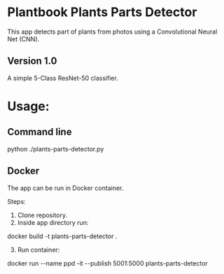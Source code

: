# Plantbook Plants Parts Detector 
This app detects part of plants from photos using a Convolutional Neural Net (CNN). 

## Version 1.0
A simple 5-Class ResNet-50 classifier.

# Usage:

## Command line

  python ./plants-parts-detector.py 
  
## Docker
The app can be run in Docker container.

Steps:

1. Clone repository.
2. Inside app directory run:

  docker build -t plants-parts-detector .

3. Run container:

  docker run --name ppd -it --publish 5001:5000 plants-parts-detector
  

